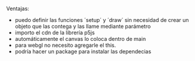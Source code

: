 Ventajas:

- puedo definir las funciones ´setup´ y ´draw´ sin necesidad de crear un objeto que las contega y las llame mediante parámetro
- importo el cdn de la librería p5js
- automáticamente el canvas lo coloca dentro de main
- para webgl no necesito agregarle el this.
- podría hacer un package para instalar las dependecias
